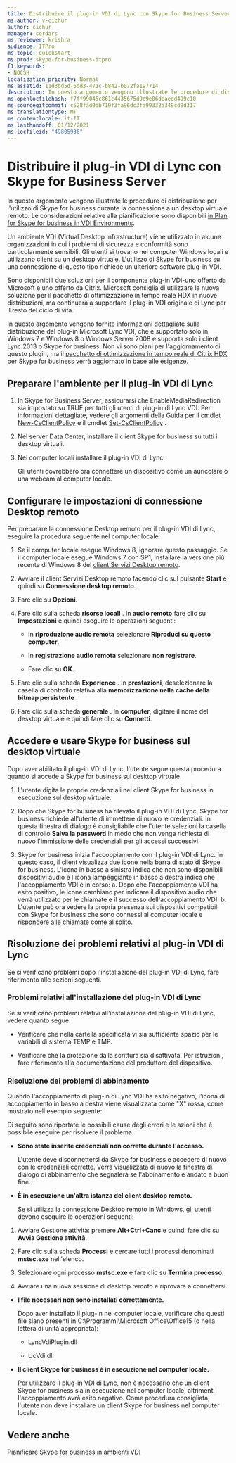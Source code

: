 ```yaml
---
title: Distribuire il plug-in VDI di Lync con Skype for Business Server
ms.author: v-cichur
author: cichur
manager: serdars
ms.reviewer: krishra
audience: ITPro
ms.topic: quickstart
ms.prod: skype-for-business-itpro
f1.keywords:
- NOCSH
localization_priority: Normal
ms.assetid: 11d3bd5d-6dd3-471c-b842-b072fa197714
description: In questo argomento vengono illustrate le procedure di distribuzione per l'utilizzo di Skype for business durante la connessione a un desktop virtuale remoto.
ms.openlocfilehash: f7ff99045c861c4435675d9e9e86deaedd499c10
ms.sourcegitcommit: c528fad9db719f3fa96dc3fa99332a349cd9d317
ms.translationtype: MT
ms.contentlocale: it-IT
ms.lasthandoff: 01/12/2021
ms.locfileid: "49805936"
---
```

# <a name="deploy-the-lync-vdi-plug-in-with-skype-for-business-server"></a>Distribuire il plug-in VDI di Lync con Skype for Business Server
 
In questo argomento vengono illustrate le procedure di distribuzione per l'utilizzo di Skype for business durante la connessione a un desktop virtuale remoto. Le considerazioni relative alla pianificazione sono disponibili [in Plan for Skype for business in VDI Environments](../../plan-your-deployment/clients-and-devices/vdi-environments.md).
  
Un ambiente VDI (Virtual Desktop Infrastructure) viene utilizzato in alcune organizzazioni in cui i problemi di sicurezza e conformità sono particolarmente sensibili. Gli utenti si trovano nei computer Windows locali e utilizzano client su un desktop virtuale. L'utilizzo di Skype for business su una connessione di questo tipo richiede un ulteriore software plug-in VDI.
  
Sono disponibili due soluzioni per il componente plug-in VDI-uno offerto da Microsoft e uno offerto da Citrix. Microsoft consiglia di utilizzare la nuova soluzione per il pacchetto di ottimizzazione in tempo reale HDX in nuove distribuzioni, ma continuerà a supportare il plug-in VDI originale di Lync per il resto del ciclo di vita. 
  
In questo argomento vengono fornite informazioni dettagliate sulla distribuzione del plug-in Microsoft Lync VDI, che è supportato solo in Windows 7 e Windows 8 o Windows Server 2008 e supporta solo i client Lync 2013 o Skype for business. Non vi sono piani per l'aggiornamento di questo plugin, ma il [pacchetto di ottimizzazione in tempo reale di Citrix HDX](../../plan-your-deployment/clients-and-devices/vdi-environments.md#Citrix_RT) per Skype for business verrà aggiornato in base alle esigenze.
  
## <a name="prepare-your-environment-for-the-lync-vdi-plug-in"></a>Preparare l'ambiente per il plug-in VDI di Lync
<a name="Prepare_vdi"> </a>

1. In Skype for Business Server, assicurarsi che EnableMediaRedirection sia impostato su TRUE per tutti gli utenti di plug-in di Lync VDI. Per informazioni dettagliate, vedere gli argomenti della Guida per il cmdlet [New-CsClientPolicy](https://docs.microsoft.com/powershell/module/skype/new-csclientpolicy?view=skype-ps) e il cmdlet [Set-CsClientPolicy](https://docs.microsoft.com/powershell/module/skype/set-csclientpolicy?view=skype-ps) .
    
2. Nel server Data Center, installare il client Skype for business su tutti i desktop virtuali.
    
3. Nei computer locali installare il plug-in VDI di Lync.
    
    Gli utenti dovrebbero ora connettere un dispositivo come un auricolare o una webcam al computer locale.
    
## <a name="configure-remote-desktop-connection-settings"></a>Configurare le impostazioni di connessione Desktop remoto
<a name="Prepare_vdi"> </a>

Per preparare la connessione Desktop remoto per il plug-in VDI di Lync, eseguire la procedura seguente nel computer locale:
  
1. Se il computer locale esegue Windows 8, ignorare questo passaggio. Se il computer locale esegue Windows 7 con SP1, installare la versione più recente di Windows 8 del [client Servizi Desktop remoto](https://go.microsoft.com/fwlink/p/?LinkId=268032).
    
2. Avviare il client Servizi Desktop remoto facendo clic sul pulsante **Start** e quindi su **Connessione desktop remoto**.
    
3. Fare clic su **Opzioni**.
    
4. Fare clic sulla scheda **risorse locali** . In **audio remoto** fare clic su **Impostazioni** e quindi eseguire le operazioni seguenti:
    
   - In **riproduzione audio remota** selezionare **Riproduci su questo computer**.
    
   - In **registrazione audio remota** selezionare **non registrare**.
    
   - Fare clic su **OK**.
    
5. Fare clic sulla scheda **Experience** . In **prestazioni**, deselezionare la casella di controllo relativa alla **memorizzazione nella cache della bitmap persistente** .
    
6. Fare clic sulla scheda **generale** . In **computer**, digitare il nome del desktop virtuale e quindi fare clic su **Connetti**. 
    
## <a name="sign-in-and-use-skype-for-business-on-the-virtual-desktop"></a>Accedere e usare Skype for business sul desktop virtuale
<a name="SfB_signin"> </a>

Dopo aver abilitato il plug-in VDI di Lync, l'utente segue questa procedura quando si accede a Skype for business sul desktop virtuale.
  
1. L'utente digita le proprie credenziali nel client Skype for business in esecuzione sul desktop virtuale.
    
2. Dopo che Skype for business ha rilevato il plug-in VDI di Lync, Skype for business richiede all'utente di immettere di nuovo le credenziali. In questa finestra di dialogo è consigliabile che l'utente selezioni la casella di controllo **Salva la password** in modo che non venga richiesta di nuovo l'immissione delle credenziali per gli accessi successivi.
    
3. Skype for business inizia l'accoppiamento con il plug-in VDI di Lync. In questo caso, il client visualizza due icone nella barra di stato di Skype for business. L'icona in basso a sinistra indica che non sono disponibili dispositivi audio e l'icona lampeggiante in basso a destra indica che l'accoppiamento VDI è in corso: a. Dopo che l'accoppiamento VDI ha esito positivo, le icone cambiano per indicare il dispositivo audio che verrà utilizzato per le chiamate e il successo dell'accoppiamento VDI: b. L'utente può ora vedere la propria presenza sui dispositivi compatibili con Skype for business che sono connessi al computer locale e rispondere alle chiamate come al solito.
    
## <a name="troubleshoot-the-lync-vdi-plug-in"></a>Risoluzione dei problemi relativi al plug-in VDI di Lync
<a name="tshoot_VDI"> </a>

Se si verificano problemi dopo l'installazione del plug-in VDI di Lync, fare riferimento alle sezioni seguenti.
  
### <a name="issues-with-installing-the-lync-vdi-plug-in"></a>Problemi relativi all'installazione del plug-in VDI di Lync

Se si verificano problemi relativi all'installazione del plug-in VDI di Lync, vedere quanto segue:
  
- Verificare che nella cartella specificata vi sia sufficiente spazio per le variabili di sistema TEMP e TMP.
    
- Verificare che la protezione dalla scrittura sia disattivata. Per istruzioni, fare riferimento alla documentazione del produttore del dispositivo.
    
### <a name="troubleshooting-issues-with-pairing"></a>Risoluzione dei problemi di abbinamento

Quando l'accoppiamento di plug-in di Lync VDI ha esito negativo, l'icona di accoppiamento in basso a destra viene visualizzata come "X" rossa, come mostrato nell'esempio seguente: 
  
Di seguito sono riportate le possibili cause degli errori e le azioni che è possibile eseguire per risolvere il problema. 
  
- **Sono state inserite credenziali non corrette durante l'accesso.**
    
    L'utente deve disconnettersi da Skype for business e accedere di nuovo con le credenziali corrette. Verrà visualizzata di nuovo la finestra di dialogo di abbinamento che segnalerà se l'abbinamento è andato a buon fine.
    
- **È in esecuzione un'altra istanza del client desktop remoto.**
    
    Se si utilizza la connessione Desktop remoto in Windows, gli utenti devono eseguire le operazioni seguenti:
    
1. Avviare Gestione attività: premere **Alt+Ctrl+Canc** e quindi fare clic su **Avvia Gestione attività**.
    
2. Fare clic sulla scheda **Processi** e cercare tutti i processi denominati **mstsc.exe** nell'elenco.
    
3. Selezionare ogni processo **mstsc.exe** e fare clic su **Termina processo**. 
    
4. Avviare una nuova sessione di desktop remoto e riprovare a connettersi. 
    
- **I file necessari non sono installati correttamente.**
    
    Dopo aver installato il plug-in nel computer locale, verificare che questi file siano presenti in C:\Programmi\Microsoft Office\Office15 (o nella lettera di unità appropriata):
    
  - LyncVdiPlugin.dll
    
  - UcVdi.dll
    
- **Il client Skype for business è in esecuzione nel computer locale.**
    
    Per utilizzare il plug-in VDI di Lync, non è necessario che un client Skype for business sia in esecuzione nel computer locale, altrimenti l'accoppiamento avrà esito negativo. Come procedura consigliata, l'utente non deve installare un client Skype for business nel computer locale.
    
## <a name="see-also"></a>Vedere anche
<a name="tshoot_VDI"> </a>

[Pianificare Skype for business in ambienti VDI](../../plan-your-deployment/clients-and-devices/vdi-environments.md)
